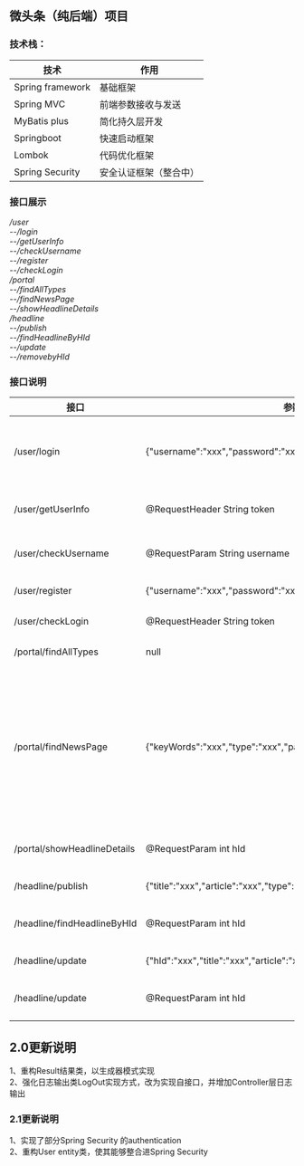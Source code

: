 ## 微头条（纯后端）项目
### 技术栈：  
|技术|作用|
|---------------|------|
|Spring framework| 基础框架|
|Spring MVC|       前端参数接收与发送|
|MyBatis plus|     简化持久层开发|
|Springboot|       快速启动框架|
|Lombok|           代码优化框架|
|Spring Security|  安全认证框架（整合中）|
### 接口展示
*/user  
--/login  
--/getUserInfo  
--/checkUsername  
--/register  
--/checkLogin  
/portal  
--/findAllTypes  
--/findNewsPage  
--/showHeadlineDetails  
/headline  
--/publish  
--/findHeadlineByHId  
--/update  
--/removebyHId*   
### 接口说明
|接口|参数|说明|
|---|---|---|
|/user/login|{"username":"xxx","password":"xxx","nickname":"xxx"}|用户登录，输入用户名、密码、昵称|
|/user/getUserInfo|@RequestHeader String token|获取token中的用户信息|
|/user/checkUsername|@RequestParam String username|检查用户名是否被占用|
|/user/register|{"username":"xxx","password":"xxx","nickname":"xxx"}|注册新用户|
|/user/checkLogin|@RequestHeader String token|检查token是否可用|
|/portal/findAllTypes|null|获取类型信息|
|/portal/findNewsPage|{"keyWords":"xxx","type":"xxx","pageNum":"xxx","pageSize":"xxx"}|根据keyWords关键字，type类型，pageNum和pageSize分页参数进行分页查询新闻信息|
|/portal/showHeadlineDetails|@RequestParam int hId|根据HId查询新闻信息|
|/headline/publish|{"title":"xxx","article":"xxx","type":"xxx"}|插入一条新闻信息|
|/headline/findHeadlineByHId|@RequestParam int hId|根据HId查询新闻信息|
|/headline/update|{"hId":"xxx","title":"xxx","article":"xxx","type":"xxx"}|更新新闻信息|
|/headline/update|@RequestParam int hId|根据HId删除一条记录|
## 2.0更新说明
1、重构Result结果类，以生成器模式实现  
2、强化日志输出类LogOut实现方式，改为实现自接口，并增加Controller层日志输出
### 2.1更新说明
1、实现了部分Spring Security 的authentication  
2、重构User entity类，使其能够整合进Spring Security
